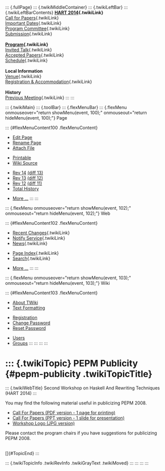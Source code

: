 ::: {.fullPage}
::: {.twikiMiddleContainer}
::: {.twikiLeftBar}
::: {.twikiLeftBarContents}
**[HART 2014](WebHome){.twikiLink}**\
[Call for Papers](CallForPapers){.twikiLink}\
[Important Dates](ImportantDates){.twikiLink}\
[Program Committee](ProgramCommittee){.twikiLink}\
[Submission](PaperSubmission){.twikiLink}\
\
**[Program](Program){.twikiLink}**\
[Invited Talk](InvitedTalks){.twikiLink}\
[Accepted Papers](AcceptedPapers){.twikiLink}\
[Schedule](Program){.twikiLink}\
\
**Local Information**\
[Venue](WorkshopVenue){.twikiLink}\
[Registration & Accommodation](RegistrationAndAccomodation){.twikiLink}\
\
**History**\
[Previous Meeting](PreviousMeetings){.twikiLink}
:::
:::

::: {.twikiMain}
::: {.toolBar}
::: {.flexMenuBar}
::: {.flexMenu onmouseover="return showMenu(event, 100);" onmouseout="return hideMenu(event, 100);"}
Page

::: {#flexMenuContent100 .flexMenuContent}
-   [Edit
    Page](http://www.program-transformation.org/edit/HART14/PEPMPublicity?t=1536828903)
-   [Rename
    Page](http://www.program-transformation.org/rename/HART14/PEPMPublicity)
-   [Attach
    File](http://www.program-transformation.org/attach/HART14/PEPMPublicity)

<!-- -->

-   [Printable](http://www.program-transformation.org/view/HART14/PEPMPublicity?skin=print.pattern)
-   [Wiki
    Source](http://www.program-transformation.org/view/HART14/PEPMPublicity?skin=text&raw=on&contenttype=text/plain)

<!-- -->

-   [Rev
    14](http://www.program-transformation.org/view/HART14/PEPMPublicity?rev=1.14)
    [(diff 13)](http://www.program-transformation.org/rdiff/HART14/PEPMPublicity?rev1=1.14&rev2=1.13)
-   [Rev
    13](http://www.program-transformation.org/view/HART14/PEPMPublicity?rev=1.13)
    [(diff 12)](http://www.program-transformation.org/rdiff/HART14/PEPMPublicity?rev1=1.13&rev2=1.12)
-   [Rev
    12](http://www.program-transformation.org/view/HART14/PEPMPublicity?rev=1.12)
    [(diff 11)](http://www.program-transformation.org/rdiff/HART14/PEPMPublicity?rev1=1.12&rev2=1.11)
-   [Total
    History](http://www.program-transformation.org/rdiff/HART14/PEPMPublicity)

<!-- -->

-   [More
    \...](http://www.program-transformation.org/oops/HART14/PEPMPublicity?template=oopsmore&param1=1.14&param2=1.14)
:::
:::

::: {.flexMenu onmouseover="return showMenu(event, 102);" onmouseout="return hideMenu(event, 102);"}
Web

::: {#flexMenuContent102 .flexMenuContent}
-   [Recent Changes](WebChanges){.twikiLink}
-   [Notify Service](WebNotify){.twikiLink}
-   [News](WebNews){.twikiLink}

<!-- -->

-   [Page Index](WebIndex){.twikiLink}
-   [Search](WebSearch){.twikiLink}

<!-- -->

-   [More
    \...](http://www.program-transformation.org/oops/HART14/PEPMPublicity?template=oopsmore&param1=1.14&param2=1.14)
:::
:::

::: {.flexMenu onmouseover="return showMenu(event, 103);" onmouseout="return hideMenu(event, 103);"}
Wiki

::: {#flexMenuContent103 .flexMenuContent}
-   [About
    TWiki](http://www.program-transformation.org/view/TWiki/WebHome)
-   [Text
    Formatting](http://www.program-transformation.org/view/TWiki/TextFormattingRules)

<!-- -->

-   [Registration](http://www.program-transformation.org/view/TWiki/TWikiRegistration)
-   [Change
    Password](http://www.program-transformation.org/view/TWiki/ChangePassword)
-   [Reset
    Password](http://www.program-transformation.org/view/TWiki/ResetPassword)

<!-- -->

-   [Users](http://www.program-transformation.org/view/Main/TWikiUsers)
-   [Groups](http://www.program-transformation.org/view/Main/TWikiGroups)
:::
:::
:::
:::

::: {.twikiTopic}
PEPM Publicity {#pepm-publicity .twikiTopicTitle}
==============

::: {.twikiWebTitle}
Second Workshop on Haskell And Rewriting Techniques (HART 2014)
:::

You may find the following material useful in publicizing PEPM 2008.

-   [Call For Papers (PDF version - 1 page for
    printing)](../pub/PEPM08/PEPMPublicity/PEPM08-flyer-1-page.pdf)
-   [Call For Papers (PPT version - 1 slide for
    presentation)](../pub/PEPM08/PEPMPublicity/PEPM08-slide-CfP.ppt)
-   [Workshop Logo (JPG
    version)](../pub/PEPM08/PEPMPublicity/PEPM08-logo-300x97.jpg)

Please contact the program chairs if you have suggestions for
publicizing PEPM 2008.

\
[]{#TopicEnd}
:::

::: {.twikiTopicInfo .twikiRevInfo .twikiGrayText .twikiMoved}
:::
:::
:::
:::
